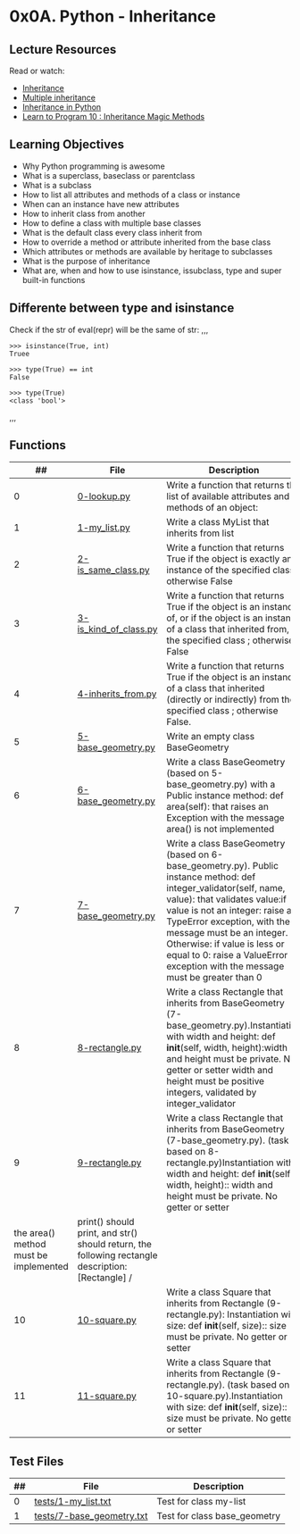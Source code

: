 # 0x0A. Python - Inheritance

## Lecture Resources

Read or watch:

* [Inheritance](https://docs.python.org/3.4/tutorial/classes.html#inheritance)
* [Multiple inheritance](https://docs.python.org/3.4/tutorial/classes.html#multiple-inheritance)
* [Inheritance in Python](https://hub.packtpub.com/inheritance-python/)
* [Learn to Program 10 : Inheritance Magic Methods](https://www.youtube.com/watch?v=d8kCdLCi6Lk&ab_channel=DerekBanas)

## Learning Objectives

* Why Python programming is awesome
* What is a superclass, baseclass or parentclass
* What is a subclass
* How to list all attributes and methods of a class or instance
* When can an instance have new attributes
* How to inherit class from another
* How to define a class with multiple base classes
* What is the default class every class inherit from
* How to override a method or attribute inherited from the base class
* Which attributes or methods are available by heritage to subclasses
* What is the purpose of inheritance
* What are, when and how to use isinstance, issubclass, type and super built-in functions

## Differente between type and isinstance

Check if the str of eval(repr) will be the same of str:
,,,

    >>> isinstance(True, int)
    Truee

    >>> type(True) == int
    False

    >>> type(True)
    <class 'bool'>
,,,

## Functions

##|File|Description
---|---|---
0|[0-lookup.py](./0-lookup.py)|Write a function that returns the list of available attributes and methods of an object:
1|[1-my_list.py](./1-my_list.py)|Write a class MyList that inherits from list
2|[2-is_same_class.py](./2-is_same_class.py)|Write a function that returns True if the object is exactly an instance of the specified class ; otherwise False
3|[3-is_kind_of_class.py](./3-is_kind_of_class.py)|Write a function that returns True if the object is an instance of, or if the object is an instance of a class that inherited from, the specified class ; otherwise False
4|[4-inherits_from.py](./4-inherits_from.py)|Write a function that returns True if the object is an instance of a class that inherited (directly or indirectly) from the specified class ; otherwise False.
5|[5-base_geometry.py](./5-base_geometry.py)|Write an empty class BaseGeometry
6|[6-base_geometry.py](./6-base_geometry.py)|Write a class BaseGeometry (based on 5-base_geometry.py) with a Public instance method: def area(self): that raises an Exception with the message area() is not implemented
7|[7-base_geometry.py](./7-base_geometry.py)|Write a class BaseGeometry (based on 6-base_geometry.py). Public instance method: def integer_validator(self, name, value): that validates value:if value is not an integer: raise a TypeError exception, with the message <name> must be an integer. Otherwise: if value is less or equal to 0: raise a ValueError exception with the message <name> must be greater than 0
8|[8-rectangle.py](./8-rectangle.py)|Write a class Rectangle that inherits from BaseGeometry (7-base_geometry.py).Instantiation with width and height: def __init__(self, width, height):width and height must be private. No getter or setter width and height must be positive integers, validated by integer_validator
9|[9-rectangle.py](./9-rectangle.py)|Write a class Rectangle that inherits from BaseGeometry (7-base_geometry.py). (task based on 8-rectangle.py)Instantiation with width and height: def __init__(self, width, height):: width and height must be private. No getter or setter | width and height must be positive integers validated by integer_validator
the area() method must be implemented | print() should print, and str() should return, the following rectangle description: [Rectangle] <width>/<height>
10|[10-square.py](./10-square.py)|Write a class Square that inherits from Rectangle (9-rectangle.py): Instantiation with size: def __init__(self, size):: size must be private. No getter or setter | size must be a positive integer, validated by integer_validator | the area() method must be implemented
11|[11-square.py](./11-square.py)|Write a class Square that inherits from Rectangle (9-rectangle.py). (task based on 10-square.py).Instantiation with size: def __init__(self, size):: size must be private. No getter or setter | size must be a positive integer, validated by integer_validator | the area() method must be implemented | print() should print, and str() should return, the square description: [Square] <width>/<height>

## Test Files

##|File|Description
---|---|---
0|[tests/1-my_list.txt](tests/1-my_list.txt)|Test for class my-list
1|[tests/7-base_geometry.txt](tests/7-base_geometry.txt)|Test for class base_geometry

